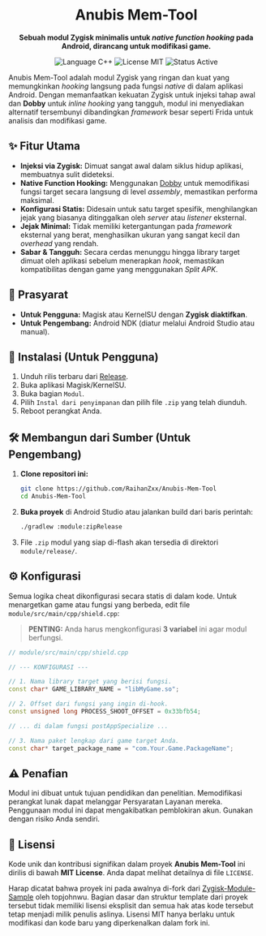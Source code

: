 <div align="center">
 <h1>Anubis Mem-Tool</h1>

 <p align="center">
   <strong>Sebuah modul Zygisk minimalis untuk <i>native function hooking</i> pada Android, dirancang untuk modifikasi game.</strong>
 </p>

 <p align="center">
   <img src="https://img.shields.io/badge/Language-C%2B%2B-blue.svg" alt="Language C++">
   <img src="https://img.shields.io/badge/License-MIT-green.svg" alt="License MIT">
   <img src="https://img.shields.io/badge/Status-Active-brightgreen.svg" alt="Status Active">
 </p>
</div>

Anubis Mem-Tool adalah modul Zygisk yang ringan dan kuat yang memungkinkan *hooking* langsung pada fungsi *native* di dalam aplikasi Android. Dengan memanfaatkan kekuatan Zygisk untuk injeksi tahap awal dan **Dobby** untuk *inline hooking* yang tangguh, modul ini menyediakan alternatif tersembunyi dibandingkan *framework* besar seperti Frida untuk analisis dan modifikasi game.

## ✨ Fitur Utama

*   **Injeksi via Zygisk:** Dimuat sangat awal dalam siklus hidup aplikasi, membuatnya sulit dideteksi.
*   **Native Function Hooking:** Menggunakan [Dobby](https://github.com/jmpews/Dobby) untuk memodifikasi fungsi target secara langsung di level *assembly*, memastikan performa maksimal.
*   **Konfigurasi Statis:** Didesain untuk satu target spesifik, menghilangkan jejak yang biasanya ditinggalkan oleh *server* atau *listener* eksternal.
*   **Jejak Minimal:** Tidak memiliki ketergantungan pada *framework* eksternal yang berat, menghasilkan ukuran yang sangat kecil dan *overhead* yang rendah.
*   **Sabar & Tangguh:** Secara cerdas menunggu hingga library target dimuat oleh aplikasi sebelum menerapkan *hook*, memastikan kompatibilitas dengan game yang menggunakan *Split APK*.

## 🔧 Prasyarat

*   **Untuk Pengguna:** Magisk atau KernelSU dengan **Zygisk diaktifkan**.
*   **Untuk Pengembang:** Android NDK (diatur melalui Android Studio atau manual).

## 🚀 Instalasi (Untuk Pengguna)

1.  Unduh rilis terbaru dari [Release](https://github.com/RaihanZxx/Anubis-Mem-Tool/releases).
2.  Buka aplikasi Magisk/KernelSU.
3.  Buka bagian `Modul`.
4.  Pilih `Instal dari penyimpanan` dan pilih file `.zip` yang telah diunduh.
5.  Reboot perangkat Anda.

## 🛠️ Membangun dari Sumber (Untuk Pengembang)

1.  **Clone repositori ini:**
    ```bash
    git clone https://github.com/RaihanZxx/Anubis-Mem-Tool
    cd Anubis-Mem-Tool
    ```

2.  **Buka proyek** di Android Studio atau jalankan build dari baris perintah:
    ```bash
    ./gradlew :module:zipRelease
    ```

3.  File `.zip` modul yang siap di-flash akan tersedia di direktori `module/release/`.

## ⚙️ Konfigurasi

Semua logika cheat dikonfigurasi secara statis di dalam kode. Untuk menargetkan game atau fungsi yang berbeda, edit file `module/src/main/cpp/shield.cpp`:

> **PENTING:** Anda harus mengkonfigurasi **3 variabel** ini agar modul berfungsi.

```cpp
// module/src/main/cpp/shield.cpp

// --- KONFIGURASI ---

// 1. Nama library target yang berisi fungsi.
const char* GAME_LIBRARY_NAME = "libMyGame.so";

// 2. Offset dari fungsi yang ingin di-hook.
const unsigned long PROCESS_SHOOT_OFFSET = 0x33bfb54;

// ... di dalam fungsi postAppSpecialize ...

// 3. Nama paket lengkap dari game target Anda.
const char* target_package_name = "com.Your.Game.PackageName";
```

## ⚠️ Penafian

Modul ini dibuat untuk tujuan pendidikan dan penelitian. Memodifikasi perangkat lunak dapat melanggar Persyaratan Layanan mereka. Penggunaan modul ini dapat mengakibatkan pemblokiran akun. Gunakan dengan risiko Anda sendiri.

## 📜 Lisensi

Kode unik dan kontribusi signifikan dalam proyek **Anubis Mem-Tool** ini dirilis di bawah **MIT License**. Anda dapat melihat detailnya di file `LICENSE`.

Harap dicatat bahwa proyek ini pada awalnya di-fork dari [Zygisk-Module-Sample](https://github.com/topjohnwu/zygisk-module-sample) oleh topjohnwu. Bagian dasar dan struktur template dari proyek tersebut tidak memiliki lisensi eksplisit dan semua hak atas kode tersebut tetap menjadi milik penulis aslinya. Lisensi MIT hanya berlaku untuk modifikasi dan kode baru yang diperkenalkan dalam fork ini.

